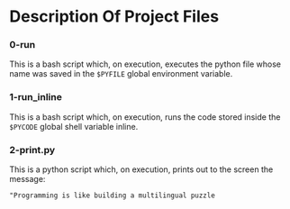 # Description Of Project Files

### 0-run
This is a bash script which, on execution, executes the python file whose name was saved in the `$PYFILE` global environment variable.

### 1-run_inline
This is a bash script which, on execution, runs the code stored inside the `$PYCODE` global shell variable inline.

### 2-print.py
This is a python script which, on execution, prints out to the screen the message:

```
"Programming is like building a multilingual puzzle
```
